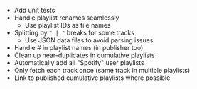 - Add unit tests
- Handle playlist renames seamlessly
    - Use playlist IDs as file names
- Splitting by `" | "` breaks for some tracks
    - Use JSON data files to avoid parsing issues
- Handle #[]() in playlist names (in publisher too)
- Clean up near-duplicates in cumulative playlists
- Automatically add all "Spotify" user playlists
- Only fetch each track once (same track in multiple playlists)
- Link to published cumulative playlists where possible
